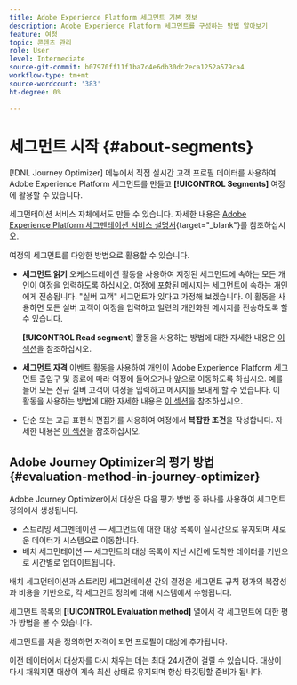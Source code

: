 ```yaml
---
title: Adobe Experience Platform 세그먼트 기본 정보
description: Adobe Experience Platform 세그먼트를 구성하는 방법 알아보기
feature: 여정
topic: 콘텐츠 관리
role: User
level: Intermediate
source-git-commit: b07970ff11f1ba7c4e6db30dc2eca1252a579ca4
workflow-type: tm+mt
source-wordcount: '383'
ht-degree: 0%

---
```


# 세그먼트 시작 {#about-segments}

[!DNL Journey Optimizer] 메뉴에서 직접 실시간 고객 프로필 데이터를 사용하여 Adobe Experience Platform 세그먼트를 만들고  **[!UICONTROL Segments]** 여정에 활용할 수 있습니다.

세그먼테이션 서비스 자체에서도 만들 수 있습니다. 자세한 내용은 [Adobe Experience Platform 세그멘테이션 서비스 설명서](https://experienceleague.adobe.com/docs/experience-platform/segmentation/home.html){target=&quot;_blank&quot;}를 참조하십시오.

여정의 세그먼트를 다양한 방법으로 활용할 수 있습니다.

* **세그먼트 읽기** 오케스트레이션 활동을 사용하여 지정된 세그먼트에 속하는 모든 개인이 여정을 입력하도록 하십시오. 여정에 포함된 메시지는 세그먼트에 속하는 개인에게 전송됩니다. &quot;실버 고객&quot; 세그먼트가 있다고 가정해 보겠습니다. 이 활동을 사용하면 모든 실버 고객이 여정을 입력하고 일련의 개인화된 메시지를 전송하도록 할 수 있습니다.

   **[!UICONTROL Read segment]** 활동을 사용하는 방법에 대한 자세한 내용은 [이 섹션](../building-journeys/read-segment.md#configuring-segment-trigger-activity)을 참조하십시오.

* **세그먼트 자격** 이벤트 활동을 사용하여 개인이 Adobe Experience Platform 세그먼트 출입구 및 종료에 따라 여정에 들어오거나 앞으로 이동하도록 하십시오. 예를 들어 모든 신규 실버 고객이 여정을 입력하고 메시지를 보내게 할 수 있습니다. 이 활동을 사용하는 방법에 대한 자세한 내용은 [이 섹션](../building-journeys/segment-qualification-events.md)을 참조하십시오.

* 단순 또는 고급 표현식 편집기를 사용하여 여정에서 **복잡한 조건**&#x200B;을 작성합니다. 자세한 내용은 [이 섹션](../building-journeys/condition-activity.md#using-a-segment)을 참조하십시오.

## Adobe Journey Optimizer의 평가 방법 {#evaluation-method-in-journey-optimizer}

Adobe Journey Optimizer에서 대상은 다음 평가 방법 중 하나를 사용하여 세그먼트 정의에서 생성됩니다.

* 스트리밍 세그멘테이션 — 세그먼트에 대한 대상 목록이 실시간으로 유지되며 새로운 데이터가 시스템으로 이동합니다.
* 배치 세그먼테이션 — 세그먼트의 대상 목록이 지난 시간에 도착한 데이터를 기반으로 시간별로 업데이트됩니다.

배치 세그먼테이션과 스트리밍 세그먼테이션 간의 결정은 세그먼트 규칙 평가의 복잡성과 비용을 기반으로, 각 세그먼트 정의에 대해 시스템에서 수행됩니다.

세그먼트 목록의 **[!UICONTROL Evaluation method]** 열에서 각 세그먼트에 대한 평가 방법을 볼 수 있습니다.

세그먼트를 처음 정의하면 자격이 되면 프로필이 대상에 추가됩니다.

이전 데이터에서 대상자를 다시 채우는 데는 최대 24시간이 걸릴 수 있습니다. 대상이 다시 채워지면 대상이 계속 최신 상태로 유지되며 항상 타깃팅할 준비가 됩니다.
